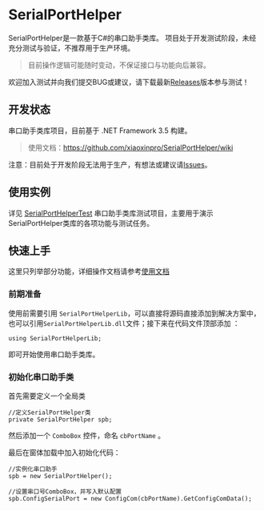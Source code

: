 # SerialPortHelper
SerialPortHelper是一款基于C#的串口助手类库。
项目处于开发测试阶段，未经充分测试与验证，不推荐用于生产环境。

> 目前操作逻辑可能随时变动，不保证接口与功能向后兼容。

欢迎加入测试并向我们提交BUG或建议，请下载最新[Releases](https://github.com/xiaoxinpro/SerialPortHelper/releases)版本参与测试！

## 开发状态
串口助手类库项目，目前基于 .NET Framework 3.5 构建。

> 使用文档：https://github.com/xiaoxinpro/SerialPortHelper/wiki

注意：目前处于开发阶段无法用于生产，有想法或建议请[Issues](https://github.com/xiaoxinpro/SerialPortHelper/issues)。

## 使用实例
详见 [SerialPortHelperTest](https://github.com/xiaoxinpro/SerialPortHelper/tree/master/SerialPortHelperTest) 串口助手类库测试项目，主要用于演示SerialPortHelper类库的各项功能与测试任务。

## 快速上手
这里只列举部分功能，详细操作文档请参考[使用文档](https://github.com/xiaoxinpro/SerialPortHelper/wiki)

### 前期准备
使用前需要引用 ```SerialPortHelperLib```，可以直接将源码直接添加到解决方案中，也可以引用```SerialPortHelperLib.dll```文件；接下来在代码文件顶部添加 ：

    using SerialPortHelperLib;

即可开始使用串口助手类库。

### 初始化串口助手类
首先需要定义一个全局类

    //定义SerialPortHelper类
    private SerialPortHelper spb;

然后添加一个 ```ComboBox``` 控件，命名 ```cbPortName``` 。

最后在窗体加载中加入初始化代码：

    //实例化串口助手
    spb = new SerialPortHelper();
    
    //设置串口号ComboBox，并写入默认配置
    spb.ConfigSerialPort = new ConfigCom(cbPortName).GetConfigComData();
    

